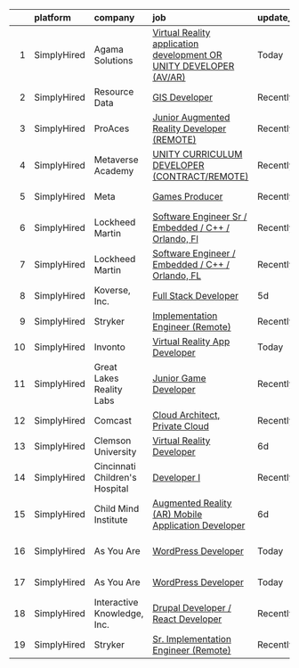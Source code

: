 

|    | platform    | company                        | job                                                                                                                                                                                      | update_time   | location                    |
|---:|:------------|:-------------------------------|:-----------------------------------------------------------------------------------------------------------------------------------------------------------------------------------------|:--------------|:----------------------------|
|  1 | SimplyHired | Agama Solutions                | [Virtual Reality application development OR UNITY DEVELOPER (AV/AR)](https://www.simplyhired.com/job/M0es8qyRLEo-MIufY45dqvs1I8uMbHDh68vPf64-ThSBKB31x--aJw?q=virtual+reality+developer) | Today         | United States               |
|  2 | SimplyHired | Resource Data                  | [GIS Developer](https://www.simplyhired.com/job/_VEOnEi_T-XLrvSpdQ0crpvIJh3Nh4nMvUS4DWW5gjLIbySKFVqHjQ?q=virtual+reality+developer)                                                      | Recently      | Boise, ID                   |
|  3 | SimplyHired | ProAces                        | [Junior Augmented Reality Developer (REMOTE)](https://www.simplyhired.com/job/4UjRKE2KhMV0kdUumYlCc4sd7V_oaIeJlAUEyyu_y3vC4PPShhUpKA?q=virtual+reality+developer)                        | Recently      | Remote                      |
|  4 | SimplyHired | Metaverse Academy              | [UNITY CURRICULUM DEVELOPER (CONTRACT/REMOTE)](https://www.simplyhired.com/job/ztanhdPaKN-CKwBgC_Z0t7kyPsvXIEenSvY1GlwUfSY5Px5b5V1zUw?q=virtual+reality+developer)                       | Recently      | Remote                      |
|  5 | SimplyHired | Meta                           | [Games Producer](https://www.simplyhired.com/job/-naIAx6xxpgAg5Bi6MFZqd7UhoAHnytWYUbOqVepeiX30dUpXBTAFQ?q=virtual+reality+developer)                                                     | Recently      | Remote +3 locations         |
|  6 | SimplyHired | Lockheed Martin                | [Software Engineer Sr / Embedded / C++ / Orlando, Fl](https://www.simplyhired.com/job/0kXD9Q0E4iquHtzHwyLOJBDfazCl0w3YCKwfTYQ9ZU6fjMRp0gxSmg?q=virtual+reality+developer)                | Recently      | Orlando, FL                 |
|  7 | SimplyHired | Lockheed Martin                | [Software Engineer / Embedded / C++ / Orlando, FL](https://www.simplyhired.com/job/4yoaHasJocd_Hmwn9kkcc5OhI4AScQSUWzI-v3GEc2zT0K6NNWmF8w?q=virtual+reality+developer)                   | Recently      | Orlando, FL                 |
|  8 | SimplyHired | Koverse, Inc.                  | [Full Stack Developer](https://www.simplyhired.com/job/IdVMGDBzo2mQVpa3tcFo_gEt6STS_97WHINO9KeA8FCWiRvOpMvM3w?q=virtual+reality+developer)                                               | 5d            | Remote +1 location          |
|  9 | SimplyHired | Stryker                        | [Implementation Engineer (Remote)](https://www.simplyhired.com/job/-P3miFalccPjn6b9s-rgyBvHuLckf0D2_X487cNAtjz3516NMZk1pQ?q=virtual+reality+developer)                                   | Recently      | Los Angeles, CA             |
| 10 | SimplyHired | Invonto                        | [Virtual Reality App Developer](https://www.simplyhired.com/job/HsU3poTVWxA2Hz0InDjlb81jDdIUBXaE6T1bzPhPaebJIPK4jQukoA?q=virtual+reality+developer)                                      | Today         | Bridgewater, NJ             |
| 11 | SimplyHired | Great Lakes Reality Labs       | [Junior Game Developer](https://www.simplyhired.com/job/peUa0pFt91Ys30JH7nJhqmzku5OKCEIMR7n6FutTXUMTIT1GgDdZgQ?q=virtual+reality+developer)                                              | Recently      | Lansing, MI                 |
| 12 | SimplyHired | Comcast                        | [Cloud Architect, Private Cloud](https://www.simplyhired.com/job/M-12EFug67XG1xL6xYoz5CI00PZHe198mAYXQBoV5gqt_qQrNPgl8Q?q=virtual+reality+developer)                                     | Recently      | Denver, CO                  |
| 13 | SimplyHired | Clemson University             | [Virtual Reality Developer](https://www.simplyhired.com/job/oj7MjK2Z2zzBPi3yAUZBNmgUMdtpLjNmyqQG6JmN3_vT8xc0Hg06dw?q=virtual+reality+developer)                                          | 6d            | Clemson, SC                 |
| 14 | SimplyHired | Cincinnati Children's Hospital | [Developer I](https://www.simplyhired.com/job/6k09t8_MnWvbNf26l1Kj7Q4E4tl7QBt8oTLhrTt2KQouIcS5rSEAAA?q=virtual+reality+developer)                                                        | Recently      | United States               |
| 15 | SimplyHired | Child Mind Institute           | [Augmented Reality (AR) Mobile Application Developer](https://www.simplyhired.com/job/K5fcsWvoacGfk-m6xcTncVE3w4DfQRrKIISuaJkQSFhnDToeIrsN3A?q=virtual+reality+developer)                | 6d            | New York, NY                |
| 16 | SimplyHired | As You Are                     | [WordPress Developer](https://www.simplyhired.com/job/ms1jk5R2CpIXVdZ7khQTjfRETqZI952tXFZcJo64UfXPgI5T-b3I0A?q=virtual+reality+developer)                                                | Today         | San Antonio, TX +1 location |
| 17 | SimplyHired | As You Are                     | [WordPress Developer](https://www.simplyhired.com/job/ms1jk5R2CpIXVdZ7khQTjfRETqZI952tXFZcJo64UfXPgI5T-b3I0A?q=virtual+reality+developer)                                                | Today         | San Antonio, TX             |
| 18 | SimplyHired | Interactive Knowledge, Inc.    | [Drupal Developer / React Developer](https://www.simplyhired.com/job/6dajl53u6734mMve1i5BARRzxmiMABlAxWUNFWT3ki4bQ0NDCQfPzQ?q=virtual+reality+developer)                                 | Recently      | Charlotte, NC               |
| 19 | SimplyHired | Stryker                        | [Sr. Implementation Engineer (Remote)](https://www.simplyhired.com/job/L3_NSzy8Quh9XESCViG7pYokoByZd9XU5MaojAgr3G_gZHz5F-Qmpg?q=virtual+reality+developer)                               | Recently      | Charlotte, NC               |